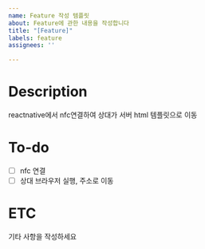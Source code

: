 ```yaml
---
name: Feature 작성 템플릿
about: Feature에 관한 내용을 작성합니다
title: "[Feature]"
labels: feature
assignees: ''

---
```


# Description
reactnative에서 nfc연결하여 상대가 서버 html 템플릿으로 이동 

# To-do
- [ ] nfc 연결
- [ ] 상대 브라우저 실행, 주소로 이동

# ETC
기타 사항을 작성하세요
